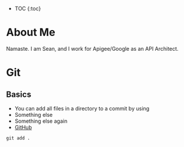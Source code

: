 * TOC
{:toc}

# About Me

Namaste. I am Sean, and I work for Apigee/Google as an API Architect.

# Git

## Basics
- You can add all files in a directory to a commit by using 
- Something else 
- Something else again
- [GitHub](/sample.sh)

```shell
git add .
```
